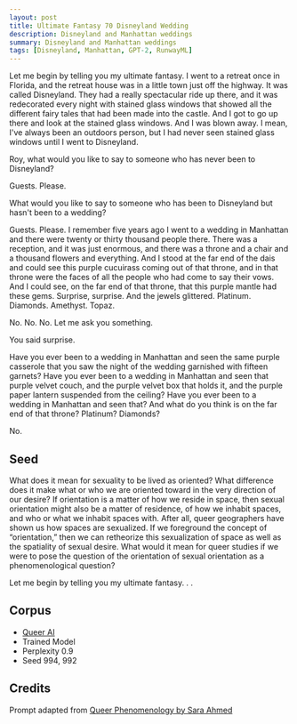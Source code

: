 ```yaml
---
layout: post
title: Ultimate Fantasy 70 Disneyland Wedding
description: Disneyland and Manhattan weddings
summary: Disneyland and Manhattan weddings
tags: [Disneyland, Manhattan, GPT-2, RunwayML]
---
```


Let me begin by telling you my ultimate fantasy.
I went to a retreat once in Florida, and the retreat house was in a little town just off the highway. It was called Disneyland. They had a really spectacular ride up there, and it was redecorated every night with stained glass windows that showed all the different fairy tales that had been made into the castle. And I got to go up there and look at the stained glass windows. And I was blown away. I mean, I've always been an outdoors person, but I had never seen stained glass windows until I went to Disneyland.

Roy, what would you like to say to someone who has never been to Disneyland?

Guests. Please.

What would you like to say to someone who has been to Disneyland but hasn't been to a wedding?

Guests. Please. I remember five years ago I went to a wedding in Manhattan and there were twenty or thirty thousand people there. There was a reception, and it was just enormous, and there was a throne and a chair and a thousand flowers and everything. And I stood at the far end of the dais and could see this purple cucuirass coming out of that throne, and in that throne were the faces of all the people who had come to say their vows. And I could see, on the far end of that throne, that this purple mantle had these gems.
Surprise, surprise.
And the jewels glittered. Platinum. Diamonds. Amethyst. Topaz.

No. No. No. Let me ask you something.

You said surprise.

Have you ever been to a wedding in Manhattan and seen the same purple casserole that you saw the night of the wedding garnished with fifteen garnets? Have you ever been to a wedding in Manhattan and seen that purple velvet couch, and the purple velvet box that holds it, and the purple paper lantern suspended from the ceiling? Have you ever been to a wedding in Manhattan and seen that? And what do you think is on the far end of that throne? Platinum? Diamonds?

No.

## Seed

What does it mean for sexuality to be lived as oriented? What difference does it make what or who we are oriented toward in the very direction of our desire? If orientation is a matter of how we reside in space, then sexual orientation might also be a matter of residence, of how we inhabit spaces, and who or what we inhabit spaces with. After all, queer geographers have shown us how spaces are sexualized. If we foreground the concept of “orientation,” then we can retheorize this sexualization of space as well as the spatiality of sexual desire. What would it mean for queer studies if we were to pose the question of the orientation of sexual orientation as a phenomenological question?

Let me begin by telling you my ultimate fantasy. . .

## Corpus

- [Queer AI](/queerai)
- Trained Model
- Perplexity 0.9
- Seed 994, 992

## Credits

Prompt adapted from [Queer Phenomenology by Sara Ahmed](https://www.dukeupress.edu/queer-phenomenology)
